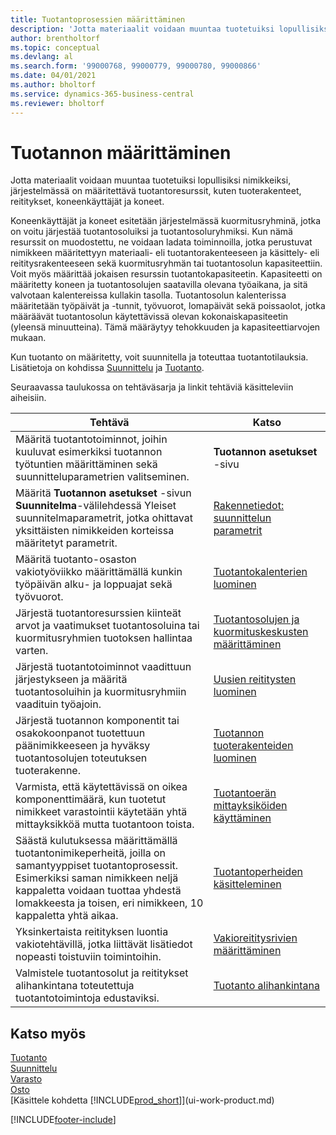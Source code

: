 ```yaml
---
title: Tuotantoprosessien määrittäminen
description: 'Jotta materiaalit voidaan muuntaa tuotetuiksi lopullisiksi nimikkeiksi, järjestelmässä on määritettävä tuotantoresurssit, kuten tuoterakenteet, reititykset, koneenkäyttäjät ja koneet.'
author: brentholtorf
ms.topic: conceptual
ms.devlang: al
ms.search.form: '99000768, 99000779, 99000780, 99000866'
ms.date: 04/01/2021
ms.author: bholtorf
ms.service: dynamics-365-business-central
ms.reviewer: bholtorf
---
```

# Tuotannon määrittäminen

Jotta materiaalit voidaan muuntaa tuotetuiksi lopullisiksi nimikkeiksi, järjestelmässä on määritettävä tuotantoresurssit, kuten tuoterakenteet, reititykset, koneenkäyttäjät ja koneet.

Koneenkäyttäjät ja koneet esitetään järjestelmässä kuormitusryhminä, jotka on voitu järjestää tuotantosoluiksi ja tuotantosoluryhmiksi. Kun nämä resurssit on muodostettu, ne voidaan ladata toiminnoilla, jotka perustuvat nimikkeen määritettyyn materiaali- eli tuotantorakenteeseen ja käsittely- eli reititysrakenteeseen sekä kuormitusryhmän tai tuotantosolun kapasiteettiin. Voit myös määrittää jokaisen resurssin tuotantokapasiteetin. Kapasiteetti on määritetty koneen ja tuotantosolujen saatavilla olevana työaikana, ja sitä valvotaan kalentereissa kullakin tasolla. Tuotantosolun kalenterissa määritetään työpäivät ja -tunnit, työvuorot, lomapäivät sekä poissaolot, jotka määräävät tuotantosolun käytettävissä olevan kokonaiskapasiteetin (yleensä minuutteina). Tämä määräytyy tehokkuuden ja kapasiteettiarvojen mukaan.  

Kun tuotanto on määritetty, voit suunnitella ja toteuttaa tuotantotilauksia. Lisätietoja on kohdissa [Suunnittelu](production-planning.md) ja [Tuotanto](production-manage-manufacturing.md).  

Seuraavassa taulukossa on tehtäväsarja ja linkit tehtäviä käsitteleviin aiheisiin.

|**Tehtävä**|**Katso**|  
|------------|-------------|  
|Määritä tuotantotoiminnot, joihin kuuluvat esimerkiksi tuotannon työtuntien määrittäminen sekä suunnitteluparametrien valitseminen.|**Tuotannon asetukset** -sivu|
|Määritä **Tuotannon asetukset** -sivun **Suunnitelma**-välilehdessä Yleiset suunnitelmaparametrit, jotka ohittavat yksittäisten nimikkeiden korteissa määritetyt parametrit.|[Rakennetiedot: suunnittelun parametrit](design-details-planning-parameters.md)|
|Määritä tuotanto-osaston vakiotyöviikko määrittämällä kunkin työpäivän alku- ja loppuajat sekä työvuorot.|[Tuotantokalenterien luominen](production-how-to-create-work-center-calendars.md)|  
|Järjestä tuotantoresurssien kiinteät arvot ja vaatimukset tuotantosoluina tai kuormitusryhmien tuotoksen hallintaa varten.|[Tuotantosolujen ja kuormituskeskusten määrittäminen](production-how-to-set-up-work-and-machine-centers.md)|
|Järjestä tuotantotoiminnot vaadittuun järjestykseen ja määritä tuotantosoluihin ja kuormitusryhmiin vaadituin työajoin.|[Uusien reititysten luominen](production-how-to-create-routings.md)|
|Järjestä tuotannon komponentit tai osakokoonpanot tuotettuun päänimikkeeseen ja hyväksy tuotantosolujen toteutuksen tuoterakenne.|[Tuotannon tuoterakenteiden luominen](production-how-to-create-production-boms.md)|
|Varmista, että käytettävissä on oikea komponenttimäärä, kun tuotetut nimikkeet varastointii käytetään yhtä mittayksikköä mutta tuotantoon toista.|[Tuotantoerän mittayksiköiden käyttäminen](production-how-to-use-the-manufacturing-batch-unit-of-measure.md)|  
|Säästä kulutuksessa määrittämällä tuotantonimikeperheitä, joilla on samantyyppiset tuotantoprosessit. Esimerkiksi saman nimikkeen neljä kappaletta voidaan tuottaa yhdestä lomakkeesta ja toisen, eri nimikkeen, 10 kappaletta yhtä aikaa.|[Tuotantoperheiden käsitteleminen](production-how-work-family.md)|
|Yksinkertaista reitityksen luontia vakiotehtävillä, jotka liittävät lisätiedot nopeasti toistuviin toimintoihin.|[Vakioreititysrivien määrittäminen](production-how-set-up-standard-routing-lines.md)|  
|Valmistele tuotantosolut ja reititykset alihankintana toteutettuja tuotantotoimintoja edustaviksi.|[Tuotanto alihankintana](production-how-to-subcontract-manufacturing.md)|  

## Katso myös

[Tuotanto](production-manage-manufacturing.md)  
[Suunnittelu](production-planning.md)  
[Varasto](inventory-manage-inventory.md)  
[Osto](purchasing-manage-purchasing.md)  
[Käsittele kohdetta [!INCLUDE[prod_short](includes/prod_short.md)]](ui-work-product.md)  

[!INCLUDE[footer-include](includes/footer-banner.md)]
